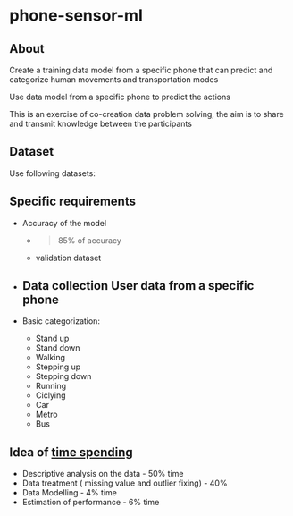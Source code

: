 # phone-sensor-ml


## About

Create a training data model from a specific phone that can predict and categorize human movements and transportation modes

Use data model from a specific phone to predict the actions

This is an exercise of co-creation data problem solving, the aim is to share and transmit knowledge between the participants 

## Dataset

Use following datasets:




## Specific requirements

- Accuracy of the model
   - > 85% of accuracy
   - validation dataset 

- Data collection User data from a specific phone
    -
- Basic categorization:
   - Stand up
   - Stand down
   - Walking
   - Stepping up
   - Stepping down
   - Running
   - Ciclying
   - Car
   - Metro
   - Bus
   

## Idea of [time spending](https://www.analyticsvidhya.com/blog/2015/09/perfect-build-predictive-model-10-minutes/) 

- Descriptive analysis on the data - 50% time
- Data treatment ( missing value and outlier fixing) - 40%
- Data Modelling - 4% time
- Estimation of performance - 6% time


